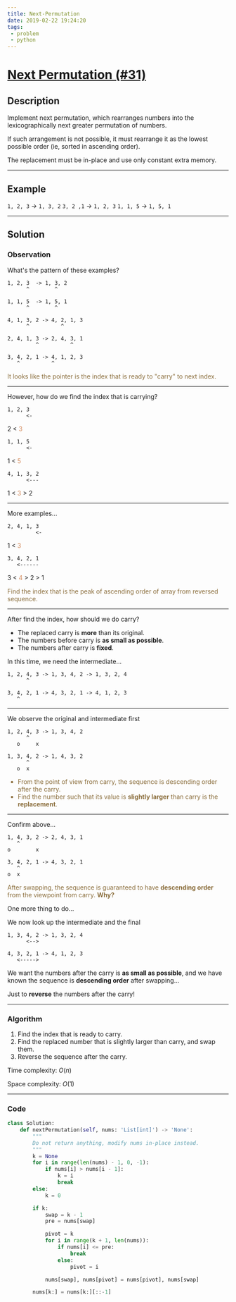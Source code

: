 ```yaml
---
title: Next-Permutation
date: 2019-02-22 19:24:20
tags:
 - problem
 - python
---
```


# [Next Permutation (#31)](https://leetcode.com/problems/next-permutation/)

## Description

Implement next permutation, which rearranges numbers into the lexicographically next greater permutation of numbers.

If such arrangement is not possible, it must rearrange it as the lowest possible order (ie, sorted in ascending order).

The replacement must be in-place and use only constant extra memory.

---

## Example

`1, 2, 3` $\rightarrow$ `1, 3, 2`
`3, 2 ,1` $\rightarrow$ `1, 2, 3`
`1, 1, 5` $\rightarrow$ `1, 5, 1`

---

## Solution

### Observation

What's the pattern of these examples?
```
1, 2, 3  -> 1, 3, 2
      ^        ^
```

```
1, 1, 5  -> 1, 5, 1
      ^        ^
```

```
4, 1, 3, 2 -> 4, 2, 1, 3
      ^          ^
```

```
2, 4, 1, 3 -> 2, 4, 3, 1
         ^          ^
```

```
3, 4, 2, 1 -> 4, 1, 2, 3
   ^          ^
```

<div style="color: #8a6d3b">
It looks like the pointer is the index that is ready to "carry" to next index.
</div>

---

However, how do we find the index that is carrying?
```
1, 2, 3
      <-
```
2 < <span style="color: #D38B5D">3</span>

```
1, 1, 5
      <-
```
1 < <span style="color: #D38B5D">5</span>

```
4, 1, 3, 2
      <---
```
1 < <span style="color: #D38B5D">3</span> > 2

---

More examples...
```
2, 4, 1, 3
         <-
```
1 < <span style="color: #D38B5D">3</span>

```
3, 4, 2, 1
   <------
```
3 < <span style="color: #D38B5D">4</span> > 2 > 1

<div style="color: #8a6d3b">
Find the index that is the peak of ascending order of array from reversed sequence.
</div>

---

After find the index, how should we do carry?

- The replaced carry is **more** than its original.
- The numbers before  carry is **as small as possible**.
- The numbers after carry is **fixed**.

In this time, we need the intermediate...
```
1, 2, 4, 3 -> 1, 3, 4, 2 -> 1, 3, 2, 4
      ^
```
```
3, 4, 2, 1 -> 4, 3, 2, 1 -> 4, 1, 2, 3
   ^ 
```

---

We observe the original and intermediate first
```
1, 2, 4, 3 -> 1, 3, 4, 2
      ^
   o     x
```
```
1, 3, 4, 2 -> 1, 4, 3, 2
      ^
   o  x
```
<div style="color: #8a6d3b">
    <ul>
        <li> From the point of view from carry, the sequence is descending order after the carry.</li>
        <li> Find the number such that its value is <b>slightly larger</b> than carry is the <b>replacement</b>.</li>
    </ul>
</div>

---

Confirm above...


```
1, 4, 3, 2 -> 2, 4, 3, 1
   ^
o        x
```

```
3, 4, 2, 1 -> 4, 3, 2, 1
   ^
o  x
```

<div style="color: #8a6d3b">
After swapping, the sequence is guaranteed to have <b>descending order</b> from the viewpoint from carry. <b>Why?</b>
</div>

One more thing to do...

We now look up the intermediate and the final
```
1, 3, 4, 2 -> 1, 3, 2, 4
      <-->
```

```
4, 3, 2, 1 -> 4, 1, 2, 3
   <----->
```

 We want the numbers after the carry is **as small as possible**, and we have known the sequence is **descending order** after swapping...

Just to **reverse** the numbers after the carry!

---

### Algorithm

1. Find the index that is ready to carry.
2. Find the replaced number that is slightly larger than carry, and swap them.
3. Reverse the sequence after the carry.

Time complexity: $O(n)$

Space complexity: $O(1)$

---

### Code

```python
class Solution:
    def nextPermutation(self, nums: 'List[int]') -> 'None':
        """
        Do not return anything, modify nums in-place instead.
        """
        k = None
        for i in range(len(nums) - 1, 0, -1):
            if nums[i] > nums[i - 1]:
                k = i
                break
        else:
            k = 0

        if k:
            swap = k - 1
            pre = nums[swap]

            pivot = k
            for i in range(k + 1, len(nums)):
                if nums[i] <= pre:
                    break
                else:
                    pivot = i

            nums[swap], nums[pivot] = nums[pivot], nums[swap]

        nums[k:] = nums[k:][::-1]
```